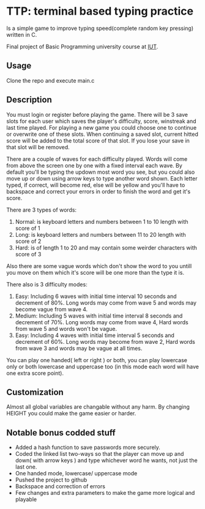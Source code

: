 # TTP: terminal based typing practice
Is a simple game to improve typing speed(complete random key pressing) written in C.

Final project of Basic Programming university course at [IUT](https://english.iut.ac.ir/).

## Usage
Clone the repo and execute main.c

## Description
You must login or register before playing the game. There will be 3 save slots for each user which saves the player's difficulty, score, winstreak and last time played. For playing a new game you could choose one to continue or overwrite one of these slots. When continuing a saved slot, current hitted score will be added to the total score of that slot. If you lose your save in that slot will be removed.

There are a couple of waves for each difficulty played. Words will come from above the screen one by one with a fixed interval each wave. By default you'll be typing the updown most word you see, but you could also move up or down using arrow keys to type another word shown. Each letter typed, if correct, will become red, else will be yellow and you'll have to backspace and correct your errors in order to finish the word and get it's score.

There are 3 types of words:

  1. Normal: is keyboard letters and numbers between 1 to 10 length with score of 1
  2. Long: is keyboard letters and numbers between 11 to 20 length with score of 2
  3. Hard: is of length 1 to 20 and may contain some weirder characters with score of 3
  
Also there are some vague words which don't show the word to you untill you move on them which it's score will be one more than the type it is.

There also is 3 difficulty modes:
  1. Easy: Including 6 waves with initial time interval 10 seconds and decrement of 80%. Long words may come from wave 5 and words may become vague from wave 4.
  2. Medium: Including 5 waves with initial time interval 8 seconds and decrement of 70%. Long words may come from wave 4, Hard words from wave 5 and words won't be vague.
  3. Easy: Including 4 waves with initial time interval 5 seconds and decrement of 60%. Long words may become from wave 2, Hard words from wave 3 and words may be vague at all times.
  
You can play one handed( left or right ) or both, you can play lowercase only or both lowercase and uppercase too (in this mode each word will have one extra score point).

## Customization
Almost all global variables are changable without any harm. By changing HEIGHT you could make the game easier or harder.

## Notable bonus codded stuff
* Added a hash function to save passwords more securely.
* Coded the linked list two-ways so that the player can move up and down( with arrow keys ) and type whichever word he wants, not just the last one.
* One handed mode, lowercase/ uppercase mode
* Pushed the project to github
* Backspace and correction of errors
* Few changes and extra parameters to make the game more logical and playable
